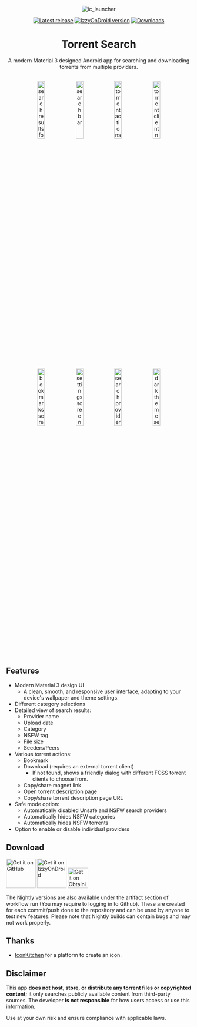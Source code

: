 <div align="center">

![ic_launcher](https://github.com/prajwalch/TorrentSearch/blob/main/fastlane/metadata/android/en-US/images/icon.png)

[![Latest release](https://img.shields.io/github/v/release/prajwalch/TorrentSearch?style=for-the-badge)](https://github.com/prajwalch/TorrentSearch/releases)
[![IzzyOnDroid version](https://img.shields.io/endpoint?url=https://apt.izzysoft.de/fdroid/api/v1/shield/com.prajwalch.torrentsearch&style=for-the-badge)](https://apt.izzysoft.de/fdroid/index/apk/com.prajwalch.torrentsearch)
[![Downloads](https://img.shields.io/github/downloads/prajwalch/TorrentSearch/total?style=for-the-badge)](https://github.com/prajwalch/TorrentSearch/releases)

# Torrent Search

A modern Material 3 designed Android app for searching and downloading torrents from multiple
providers.

<br>
<img width="20%" src="https://github.com/prajwalch/TorrentSearch/blob/main/fastlane/metadata/android/en-US/images/phoneScreenshots/screenshot_1.jpg" alt="search results for all category">
<img width="20%" src="https://github.com/prajwalch/TorrentSearch/blob/main/fastlane/metadata/android/en-US/images/phoneScreenshots/screenshot_2.jpg" alt="search bar">  	
<img width="20%" src="https://github.com/prajwalch/TorrentSearch/blob/main/fastlane/metadata/android/en-US/images/phoneScreenshots/screenshot_3.jpg" alt="torrent actions">  	
<img width="20%" src="https://github.com/prajwalch/TorrentSearch/blob/main/fastlane/metadata/android/en-US/images/phoneScreenshots/screenshot_4.jpg" alt="torrent client not found dialog">  	
<br/>
<img width="20%" src="https://github.com/prajwalch/TorrentSearch/blob/main/fastlane/metadata/android/en-US/images/phoneScreenshots/screenshot_5.jpg" alt="bookmarks screen">
<img width="20%" src="https://github.com/prajwalch/TorrentSearch/blob/main/fastlane/metadata/android/en-US/images/phoneScreenshots/screenshot_6.jpg" alt="settings screen">  	
<img width="20%" src="https://github.com/prajwalch/TorrentSearch/blob/main/fastlane/metadata/android/en-US/images/phoneScreenshots/screenshot_7.jpg" alt="search providers setting">  	
<img width="20%" src="https://github.com/prajwalch/TorrentSearch/blob/main/fastlane/metadata/android/en-US/images/phoneScreenshots/screenshot_8.jpg" alt="dark theme setting">  	
</div>

## Features

- Modern Material 3 design UI
    - A clean, smooth, and responsive user interface, adapting to your device's wallpaper and theme
      settings.
- Different category selections
- Detailed view of search results:
    - Provider name
    - Upload date
    - Category
    - NSFW tag
    - File size
    - Seeders/Peers
- Various torrent actions:
    - Bookmark
    - Download (requires an external torrent client)
        - If not found, shows a friendly dialog with different FOSS torrent clients to choose from.
    - Copy/share magnet link
    - Open torrent description page
    - Copy/share torrent description page URL
- Safe mode option:
    - Automatically disabled Unsafe and NSFW search providers
    - Automatically hides NSFW categories
    - Automatically hides NSFW torrents
- Option to enable or disable individual providers

## Download

[<img src="https://github.com/machiav3lli/oandbackupx/blob/034b226cea5c1b30eb4f6a6f313e4dadcbb0ece4/badge_github.png" alt="Get it on GitHub" height="80">](https://github.com/prajwalch/TorrentSearch/releases/latest/)
[<img src="https://gitlab.com/IzzyOnDroid/repo/-/raw/master/assets/IzzyOnDroid.png" height="80" alt="Get it on IzzyOnDroid">](https://apt.izzysoft.de/fdroid/index/apk/com.prajwalch.torrentsearch)
[<img src="https://github.com/ImranR98/Obtainium/blob/main/assets/graphics/badge_obtainium.png" alt="Get it on Obtainium" height="55">](https://apps.obtainium.imranr.dev/redirect?r=obtainium://add/https://github.com/prajwalch/TorrentSearch/)

The Nightly versions are also available under the artifact section of workflow run (You may require
to logging in to Github). These are created for
each commit/push done to the repository and can be used by anyone to test new features. Please note
that Nightly builds can contain bugs and may not work properly.

## Thanks

- [IconKitchen](https://icon.kitchen/) for a platform to create an icon.

## Disclaimer

This app **does not host, store, or distribute any torrent files or copyrighted content**; it only
searches publicly available content from third-party sources.
The developer **is not responsible** for how users access or use this information.

Use at your own risk and ensure compliance with applicable laws.